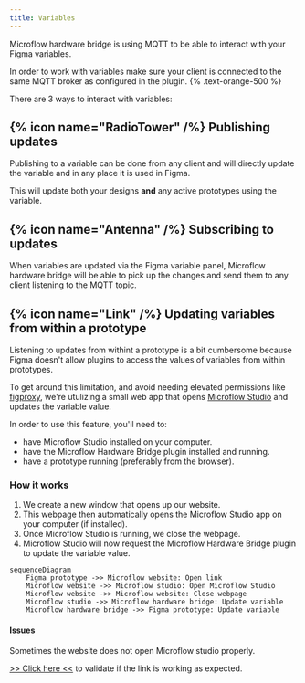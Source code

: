 ```yaml
---
title: Variables
---
```


Microflow hardware bridge is using MQTT to be able to interact with your Figma variables.

In order to work with variables make sure your client is connected to the same MQTT broker as configured in the plugin. {% .text-orange-500 %}

There are 3 ways to interact with variables:


## {% icon name="RadioTower" /%} Publishing updates
Publishing to a variable can be done from any client and will directly update the variable and in any place it is used in Figma.

This will update both your designs **and** any active prototypes using the variable.

## {% icon name="Antenna" /%} Subscribing to updates
When variables are updated via the Figma variable panel, Microflow hardware bridge will be able to pick up the changes and send them to any client listening to the MQTT topic.

## {% icon name="Link" /%} Updating variables from within a prototype
Listening to updates from withint a prototype is a bit cumbersome because Figma doesn't allow plugins to access the values of variables from within prototypes.

To get around this limitation, and avoid needing elevated permissions like [figproxy](https://edges.ideo.com/posts/figproxy), we're utulizing a small web app that opens [Microflow Studio](/docs/microflow-studio) and updates the variable value.

In order to use this feature, you'll need to:

- have Microflow Studio installed on your computer.
- have the Microflow Hardware Bridge plugin installed and running.
- have a prototype running (preferably from the browser).

### How it works

1. We create a new window that opens up our website.
2. This webpage then automatically opens the Microflow Studio app on your computer (if installed).
3. Once Microflow Studio is running, we close the webpage.
4. Microflow Studio will now request the Microflow Hardware Bridge plugin to update the variable value.

```mermaid
sequenceDiagram
    Figma prototype ->> Microflow website: Open link
    Microflow website ->> Microflow studio: Open Microflow Studio
    Microflow website ->> Microflow website: Close webpage
    Microflow studio ->> Microflow hardware bridge: Update variable
    Microflow hardware bridge ->> Figma prototype: Update variable
```

#### Issues
Sometimes the website does not open Microflow studio properly.

[>> Click here <<](microflow-studio://link-web) to validate if the link is working as expected.
